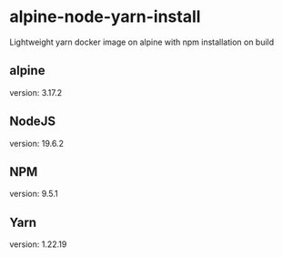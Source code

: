 # alpine-node-yarn-install
Lightweight yarn docker image on alpine with npm installation on build

## alpine
version: 3.17.2

## NodeJS
version: 19.6.2

## NPM
version: 9.5.1

## Yarn
version: 1.22.19
